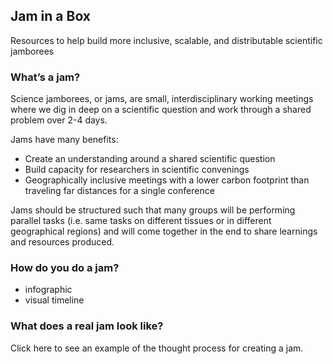 ## Jam in a Box

Resources to help build more inclusive, scalable, and distributable scientific jamborees

### What’s a jam?

Science jamborees, or jams, are small, interdisciplinary working meetings where we dig in deep on a scientific question and work through a shared problem over 2-4 days.

Jams have many benefits:
- Create an understanding around a shared scientific question
- Build capacity for researchers in scientific convenings
- Geographically inclusive meetings with a lower carbon footprint than traveling far distances for a single conference

Jams should be structured such that many groups will be performing parallel tasks (i.e. same tasks on different tissues or in different geographical regions) and will come together in the end to share learnings and resources produced.

### How do you do a jam?
- infographic
- visual timeline

### What does a real jam look like?
Click here to see an example of the thought process for creating a jam.
